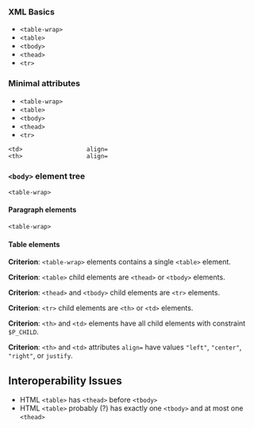 <!-- source text for future edition -->

### XML Basics

* `<table-wrap>`
* `<table>`
* `<tbody>`
* `<thead>`
* `<tr>`


### Minimal attributes

* `<table-wrap>`
* `<table>`
* `<tbody>`
* `<thead>`
* `<tr>`


```
<td>                  align=
<th>                  align=
```


### `<body>` element tree

```
<table-wrap>
```


#### Paragraph elements

```
<table-wrap>
```


#### Table elements

**Criterion**:
`<table-wrap>` elements contains a single `<table>` element.

**Criterion**:
`<table>` child elements are `<thead>` or `<tbody>` elements.

**Criterion**:
`<thead>` and `<tbody>` child elements are `<tr>` elements.

**Criterion**:
`<tr>` child elements are `<th>` or `<td>` elements.

**Criterion**:
`<th>` and `<td>` elements have all child elements with constraint `$P_CHILD`.

**Criterion**:
`<th>` and `<td>` attributes `align=` have values `"left"`, `"center"`, `"right"`, or
`justify`.



Interoperability Issues
-----------------------

* HTML `<table>` has `<thead>` before `<tbody>`
* HTML `<table>` probably (?) has exactly one `<tbody>` and at most one `<thead>`
